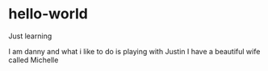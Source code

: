 # hello-world
Just learning

I am danny and what i like to do is playing with Justin
I have a beautiful wife called Michelle
